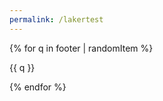 ```yaml
---
permalink: /lakertest
---
```


<aside>
  {% for q in footer | randomItem %}
    <p>{{ q }}</p>
  {% endfor %}
</aside>